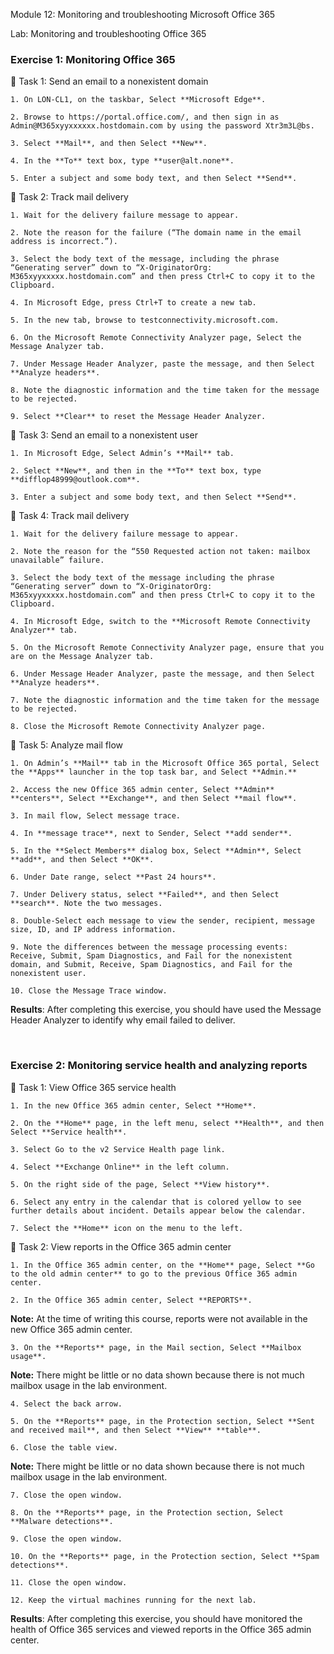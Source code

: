 

Module 12: Monitoring and troubleshooting Microsoft Office 365

Lab: Monitoring and troubleshooting Office 365

### Exercise 1: Monitoring Office 365

  Task 1: Send an email to a nonexistent domain

	1. On LON-CL1, on the taskbar, Select **Microsoft Edge**.

	2. Browse to https://portal.office.com/, and then sign in as Admin@M365xyyxxxxxx.hostdomain.com by using the password Xtr3m3L@bs.

	3. Select **Mail**, and then Select **New**.

	4. In the **To** text box, type **user@alt.none**.

	5. Enter a subject and some body text, and then Select **Send**.

  Task 2: Track mail delivery

	1. Wait for the delivery failure message to appear.

	2. Note the reason for the failure (“The domain name in the email address is incorrect.”).

	3. Select the body text of the message, including the phrase “Generating server” down to “X-OriginatorOrg: M365xyyxxxxx.hostdomain.com” and then press Ctrl+C to copy it to the Clipboard.

	4. In Microsoft Edge, press Ctrl+T to create a new tab.

	5. In the new tab, browse to testconnectivity.microsoft.com.

	6. On the Microsoft Remote Connectivity Analyzer page, Select the Message Analyzer tab.

	7. Under Message Header Analyzer, paste the message, and then Select **Analyze headers**.

	8. Note the diagnostic information and the time taken for the message to be rejected.

	9. Select **Clear** to reset the Message Header Analyzer.

  Task 3: Send an email to a nonexistent user

	1. In Microsoft Edge, Select Admin’s **Mail** tab.

	2. Select **New**, and then in the **To** text box, type **difflop48999@outlook.com**.

	3. Enter a subject and some body text, and then Select **Send**.

  Task 4: Track mail delivery

	1. Wait for the delivery failure message to appear. 

	2. Note the reason for the “550 Requested action not taken: mailbox unavailable” failure.

	3. Select the body text of the message including the phrase “Generating server” down to “X-OriginatorOrg: M365xyyxxxxx.hostdomain.com” and then press Ctrl+C to copy it to the Clipboard.

	4. In Microsoft Edge, switch to the **Microsoft Remote Connectivity Analyzer** tab.

	5. On the Microsoft Remote Connectivity Analyzer page, ensure that you are on the Message Analyzer tab.

	6. Under Message Header Analyzer, paste the message, and then Select **Analyze headers**.

	7. Note the diagnostic information and the time taken for the message to be rejected.

	8. Close the Microsoft Remote Connectivity Analyzer page.

  Task 5: Analyze mail flow

	1. On Admin’s **Mail** tab in the Microsoft Office 365 portal, Select the **Apps** launcher in the top task bar, and Select **Admin.**

	2. Access the new Office 365 admin center, Select **Admin** **centers**, Select **Exchange**, and then Select **mail flow**.

	3. In mail flow, Select message trace.

	4. In **message trace**, next to Sender, Select **add sender**.

	5. In the **Select Members** dialog box, Select **Admin**, Select **add**, and then Select **OK**.

	6. Under Date range, select **Past 24 hours**.

	7. Under Delivery status, select **Failed**, and then Select **search**. Note the two messages.

	8. Double-Select each message to view the sender, recipient, message size, ID, and IP address information.

	9. Note the differences between the message processing events: Receive, Submit, Spam Diagnostics, and Fail for the nonexistent domain, and Submit, Receive, Spam Diagnostics, and Fail for the nonexistent user.

	10. Close the Message Trace window.

 


**Results**: After completing this exercise, you should have used the Message Header Analyzer to identify why email failed to deliver.


  
‎ 

### Exercise 2: Monitoring service health and analyzing reports

  Task 1: View Office 365 service health

	1. In the new Office 365 admin center, Select **Home**.

	2. On the **Home** page, in the left menu, select **Health**, and then Select **Service health**. 

	3. Select Go to the v2 Service Health page link.

	4. Select **Exchange Online** in the left column.

	5. On the right side of the page, Select **View history**.

	6. Select any entry in the calendar that is colored yellow to see further details about incident. Details appear below the calendar.

	7. Select the **Home** icon on the menu to the left.

  Task 2: View reports in the Office 365 admin center

	1. In the Office 365 admin center, on the **Home** page, Select **Go to the old admin center** to go to the previous Office 365 admin center. 

	2. In the Office 365 admin center, Select **REPORTS**.

 **Note:** At the time of writing this course, reports were not available in the new Office 365 admin center.

	3. On the **Reports** page, in the Mail section, Select **Mailbox usage**.

 **Note:** There might be little or no data shown because there is not much mailbox usage in the lab environment.

	4. Select the back arrow.

	5. On the **Reports** page, in the Protection section, Select **Sent and received mail**, and then Select **View** **table**.

	6. Close the table view.

 **Note:** There might be little or no data shown because there is not much mailbox usage in the lab environment.

	7. Close the open window.

	8. On the **Reports** page, in the Protection section, Select **Malware detections**.

	9. Close the open window.

	10. On the **Reports** page, in the Protection section, Select **Spam detections**.

	11. Close the open window.

	12. Keep the virtual machines running for the next lab.

 


**Results**: After completing this exercise, you should have monitored the health of Office 365 services and viewed reports in the Office 365 admin center.
